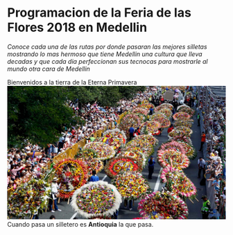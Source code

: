 # Programacion de la Feria de las Flores 2018 en Medellin

*Conoce cada una de las rutas por donde pasaran las mejores silletas mostrando lo mas hermoso que tiene Medellin una cultura que lleva decadas y que cada dia perfeccionan sus tecnocas para mostrarle al mundo otra cara de Medellin*

Bienvenidos a la tierra de la Eterna Primavera 
![Feria][1]
Cuando pasa un silletero es **Antioquia** la que pasa.



<!--Link imagen-->
[1]: img/feria.jpg "Orgullo paisa"